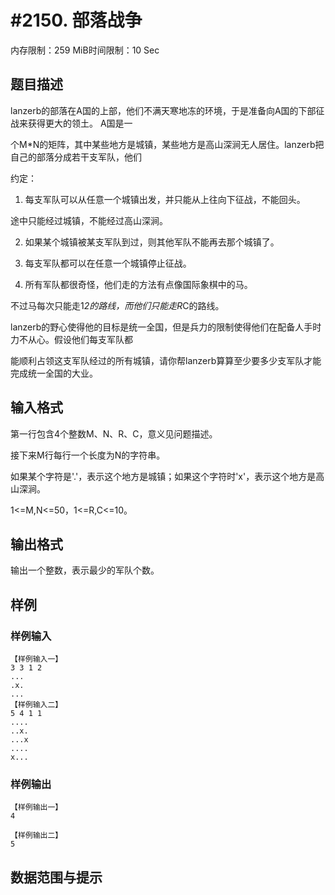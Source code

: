 # #2150. 部落战争

内存限制：259 MiB时间限制：10 Sec

## 题目描述

lanzerb的部落在A国的上部，他们不满天寒地冻的环境，于是准备向A国的下部征战来获得更大的领土。 A国是一

个M*N的矩阵，其中某些地方是城镇，某些地方是高山深涧无人居住。lanzerb把自己的部落分成若干支军队，他们

约定： 

1. 每支军队可以从任意一个城镇出发，并只能从上往向下征战，不能回头。

途中只能经过城镇，不能经过高山深涧。 

2. 如果某个城镇被某支军队到过，则其他军队不能再去那个城镇了。 

3. 每支军队都可以在任意一个城镇停止征战。 

4. 所有军队都很奇怪，他们走的方法有点像国际象棋中的马。

不过马每次只能走1*2的路线，而他们只能走R*C的路线。 

lanzerb的野心使得他的目标是统一全国，但是兵力的限制使得他们在配备人手时力不从心。假设他们每支军队都

能顺利占领这支军队经过的所有城镇，请你帮lanzerb算算至少要多少支军队才能完成统一全国的大业。

## 输入格式

第一行包含4个整数M、N、R、C，意义见问题描述。

接下来M行每行一个长度为N的字符串。

如果某个字符是'.'，表示这个地方是城镇；如果这个字符时'x'，表示这个地方是高山深涧。

1<=M,N<=50，1<=R,C<=10。

## 输出格式

输出一个整数，表示最少的军队个数。

## 样例

### 样例输入

    
    【样例输入一】
    3 3 1 2
    ...
    .x.
    ... 
    【样例输入二】
    5 4 1 1
    ....
    ..x.
    ...x
    ....
    x...
    
    

### 样例输出

    
    【样例输出一】
    4
    
    【样例输出二】
    5
    

## 数据范围与提示
